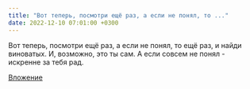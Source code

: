 ```yaml
---
title: "Вот теперь, посмотри ещё раз, а если не понял, то ..."
date: 2022-12-10 07:01:00 +0300
---
```


Вот теперь, посмотри ещё раз, а если не понял, то ещё раз, и найди виноватых. И, возможно, это ты сам.
А если совсем не понял - искренне за тебя рад.

[Вложение](/assets/vk_photos/3/8SYHZoOoDo0.jpg)
